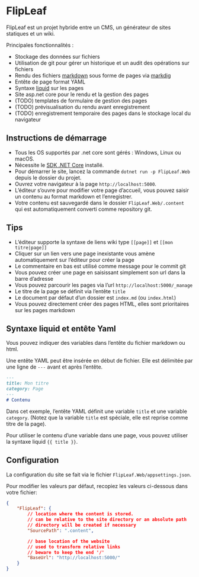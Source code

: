 # FlipLeaf

FlipLeaf est un projet hybride entre un CMS, un générateur de sites statiques et un wiki.

Principales fonctionnalités :

* Stockage des données sur fichiers
* Utilisation de git pour gérer un historique et un audit des opérations sur fichiers
* Rendu des fichiers [markdown](https://fr.wikipedia.org/wiki/Markdown) sous forme de pages via [markdig](https://github.com/lunet-io/markdig)
* Entête de page format YAML
* Syntaxe [liquid](https://shopify.github.io/liquid/) sur les pages
* Site asp.net core pour le rendu et la gestion des pages
* (TODO) templates de formulaire de gestion des pages
* (TODO) prévisualisation du rendu avant enregistrement
* (TODO) enregistrement temporaire des pages dans le stockage local du navigateur

## Instructions de démarrage

* Tous les OS supportés par .net core sont gérés : Windows, Linux ou macOS.
* Nécessite le [SDK .NET Core](https://dotnet.microsoft.com/download) installé.
* Pour démarrer le site, lancez la commande `dotnet run -p FlipLeaf.Web` depuis le dossier du projet.
* Ouvrez votre navigateur à la page `http://localhost:5000`.
* L’éditeur s’ouvre pour modifier votre page d’accueil, vous pouvez saisir un contenu au format markdown et l’enregistrer.
* Votre contenu est sauvegardé dans le dossier `FlipLeaf.Web/.content` qui est automatiquement converti comme repository git.

## Tips

* L’éditeur supporte la syntaxe de liens wiki type `[[page]]` et `[[mon titre|page]]`
* Cliquer sur un lien vers une page inexistante vous amène automatiquement sur l’éditeur pour créer la page
* Le commentaire en bas est utilisé comme message pour le commit git
* Vous pouvez créer une page en saisissant simplement son url dans la barre d’adresse
* Vous pouvez parcourir les pages via l’url `http://localhost:5000/_manage`
* Le titre de la page se définit via l’entête `title`
* Le document par défaut d’un dossier est `index.md` (ou `index.html`)
* Vous pouvez directement créer des pages HTML, elles sont prioritaires sur les pages markdown

## Syntaxe liquid et entête Yaml

Vous pouvez indiquer des variables dans l’entête du fichier markdown ou html.

Une entête YAML peut être insérée en début de fichier.
Elle est délimitée par une ligne de `---` avant et après l’entête.

```md
---
title: Mon titre
category: Page
---
# Contenu
```

Dans cet exemple, l’entête YAML définit une variable `title` et une variable `category`.
(Notez que la variable `title` est spéciale, elle est reprise comme titre de la page).

Pour utiliser le contenu d’une variable dans une page, vous pouvez utiliser la syntaxe liquid `{{ title }}`.

## Configuration

La configuration du site se fait via le fichier `FlipLeaf.Web/appsettings.json`.

Pour modifier les valeurs par défaut, recopiez les valeurs ci-dessous dans votre fichier:

```json
{
    "FlipLeaf": {
        // location where the content is stored.
        // can be relative to the site directory or an absolute path
        // directory will be created if necessary
        "SourcePath": ".content",

        // base location of the website
        // used to transform relative links
        // beware to keep the end '/' 
        "BaseUrl": "http://localhost:5000/"
    }
}

```

